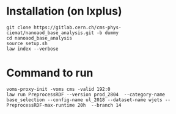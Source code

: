 # Installation (on lxplus)

```
git clone https://gitlab.cern.ch/cms-phys-ciemat/nanoaod_base_analysis.git -b dummy
cd nanoaod_base_analysis
source setup.sh
law index --verbose
```

# Command to run
```
voms-proxy-init -voms cms -valid 192:0
law run PreprocessRDF --version prod_2804  --category-name base_selection --config-name ul_2018 --dataset-name wjets --PreprocessRDF-max-runtime 20h  --branch 14
```
